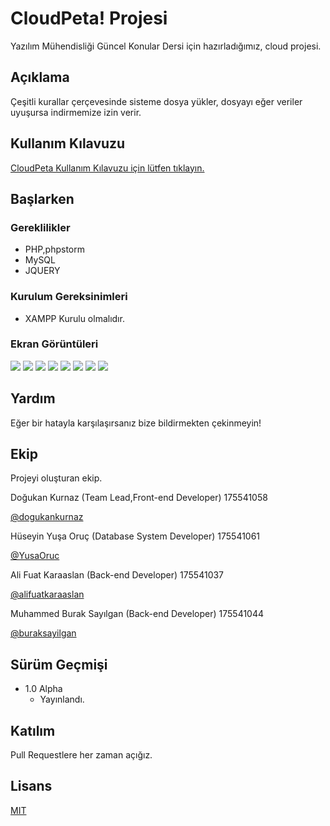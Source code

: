   # CloudPeta! Projesi

Yazılım Mühendisliği Güncel Konular Dersi için hazırladığımız, cloud projesi.

## Açıklama

Çeşitli kurallar çerçevesinde sisteme dosya yükler, dosyayı eğer veriler uyuşursa indirmemize izin verir.


## Kullanım Kılavuzu
[CloudPeta Kullanım Kılavuzu için lütfen tıklayın. ](https://github.com/dogukankurnaz/CloudPeta/blob/main/CloudPeta-Kullanım-Kılavuzu.pdf)

## Başlarken

### Gereklilikler

* PHP,phpstorm
* MySQL
* JQUERY


### Kurulum Gereksinimleri

* XAMPP Kurulu olmalıdır.

### Ekran Görüntüleri

![](https://i.hizliresim.com/jdjan72.png)
![](https://i.hizliresim.com/f3hi8fm.png)
![](https://i.hizliresim.com/3w41qaw.png)
![](https://i.hizliresim.com/qltvwgw.png)
![](https://i.hizliresim.com/2pvbie3.png)
![](https://i.hizliresim.com/drlsu7i.png)
![](https://i.hizliresim.com/95o6d71.png)
![](https://i.hizliresim.com/8zdr56n.png)

## Yardım

Eğer bir hatayla karşılaşırsanız bize bildirmekten çekinmeyin!


## Ekip

Projeyi oluşturan ekip.

 Doğukan Kurnaz  (Team Lead,Front-end Developer)
 175541058
 
 [@dogukankurnaz](https://github.com/dogukankurnaz)
 
 Hüseyin Yuşa Oruç (Database System Developer)
 175541061
 
 [@YusaOruc](https://github.com/YusaOruc)

 Ali Fuat Karaaslan (Back-end Developer)
 175541037
 
 [@alifuatkaraaslan]()
 
 Muhammed Burak Sayılgan  (Back-end Developer)
 175541044
 
 [@buraksayilgan](https://github.com/buraksayilgan)


## Sürüm Geçmişi


* 1.0 Alpha
    * Yayınlandı.

## Katılım
Pull Requestlere her zaman açığız.


## Lisans
[MIT](https://choosealicense.com/licenses/mit/)
